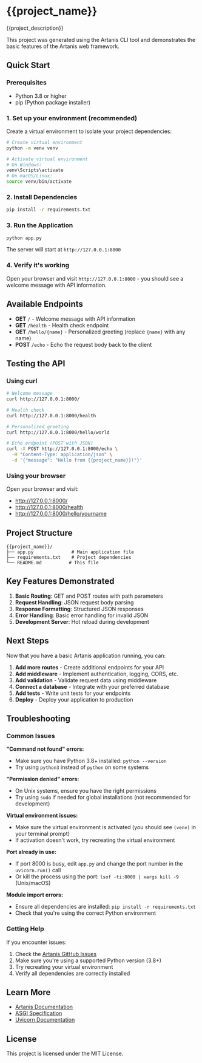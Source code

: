 # {{project_name}}

{{project_description}}

This project was generated using the Artanis CLI tool and demonstrates the basic features of the Artanis web framework.

## Quick Start

### Prerequisites
- Python 3.8 or higher
- pip (Python package installer)

### 1. Set up your environment (recommended)

Create a virtual environment to isolate your project dependencies:

```bash
# Create virtual environment
python -m venv venv

# Activate virtual environment
# On Windows:
venv\Scripts\activate
# On macOS/Linux:
source venv/bin/activate
```

### 2. Install Dependencies

```bash
pip install -r requirements.txt
```

### 3. Run the Application

```bash
python app.py
```

The server will start at `http://127.0.0.1:8000`

### 4. Verify it's working

Open your browser and visit `http://127.0.0.1:8000` - you should see a welcome message with API information.

## Available Endpoints

- **GET** `/` - Welcome message with API information
- **GET** `/health` - Health check endpoint
- **GET** `/hello/{name}` - Personalized greeting (replace `{name}` with any name)
- **POST** `/echo` - Echo the request body back to the client

## Testing the API

### Using curl

```bash
# Welcome message
curl http://127.0.0.1:8000/

# Health check
curl http://127.0.0.1:8000/health

# Personalized greeting
curl http://127.0.0.1:8000/hello/world

# Echo endpoint (POST with JSON)
curl -X POST http://127.0.0.1:8000/echo \
  -H "Content-Type: application/json" \
  -d '{"message": "Hello from {{project_name}}!"}'
```

### Using your browser

Open your browser and visit:
- http://127.0.0.1:8000/
- http://127.0.0.1:8000/health
- http://127.0.0.1:8000/hello/yourname

## Project Structure

```
{{project_name}}/
├── app.py              # Main application file
├── requirements.txt    # Project dependencies
└── README.md          # This file
```

## Key Features Demonstrated

1. **Basic Routing**: GET and POST routes with path parameters
2. **Request Handling**: JSON request body parsing
3. **Response Formatting**: Structured JSON responses
4. **Error Handling**: Basic error handling for invalid JSON
5. **Development Server**: Hot reload during development

## Next Steps

Now that you have a basic Artanis application running, you can:

1. **Add more routes** - Create additional endpoints for your API
2. **Add middleware** - Implement authentication, logging, CORS, etc.
3. **Add validation** - Validate request data using middleware
4. **Connect a database** - Integrate with your preferred database
5. **Add tests** - Write unit tests for your endpoints
6. **Deploy** - Deploy your application to production

## Troubleshooting

### Common Issues

**"Command not found" errors:**
- Make sure you have Python 3.8+ installed: `python --version`
- Try using `python3` instead of `python` on some systems

**"Permission denied" errors:**
- On Unix systems, ensure you have the right permissions
- Try using `sudo` if needed for global installations (not recommended for development)

**Virtual environment issues:**
- Make sure the virtual environment is activated (you should see `(venv)` in your terminal prompt)
- If activation doesn't work, try recreating the virtual environment

**Port already in use:**
- If port 8000 is busy, edit `app.py` and change the port number in the `uvicorn.run()` call
- Or kill the process using the port: `lsof -ti:8000 | xargs kill -9` (Unix/macOS)

**Module import errors:**
- Ensure all dependencies are installed: `pip install -r requirements.txt`
- Check that you're using the correct Python environment

### Getting Help

If you encounter issues:
1. Check the [Artanis GitHub Issues](https://github.com/nordxai/artanis/issues)
2. Make sure you're using a supported Python version (3.8+)
3. Try recreating your virtual environment
4. Verify all dependencies are correctly installed

## Learn More

- [Artanis Documentation](https://github.com/nordxai/artanis)
- [ASGI Specification](https://asgi.readthedocs.io/)
- [Uvicorn Documentation](https://www.uvicorn.org/)

## License

This project is licensed under the MIT License.
